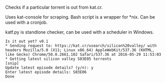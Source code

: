 Checks if a particular torrent is out from kat.cr.

Uses kat-console for scraping.
Bash script is a wrapper for *nix. Can be used with a cronjob.

katf.py is standlone checker, can be used with a scheduler in Windows.

```$ ./katf.py -s 'silicon valley'
Is it out yet? v0.1
* Sending request to: https://kat.cr/usearch/silicon%20valley/ with headers Mozilla/5.0 (X11; Linux x86_64) AppleWebKit/537.36 (KHTML, like Gecko) Chrome/50.0.2661.102 Safari/537.36 at 2016-05-29 11:53:03
* Getting latest silicon valley S03E05 torrents
[snip]
Update latest episode details? (y/n): y
Enter latest episode details: S03E06
Done
```
